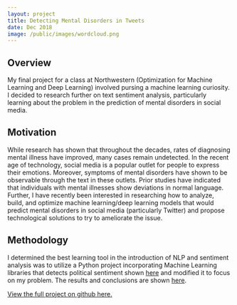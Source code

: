```yaml
---
layout: project
title: Detecting Mental Disorders in Tweets
date: Dec 2018
image: /public/images/wordcloud.png
---
```


## Overview

My final project for a class at Northwestern (Optimization for Machine Learning and Deep Learning) involved pursing a machine learning curiosity.  I decided to research further on text sentiment analysis, particularly learning about the problem in the prediction of mental disorders in social media. 

## Motivation
While research has shown that throughout the decades, rates of diagnosing mental illness have improved, many cases remain undetected.  In the recent age of technology, social media is a popular outlet for people to express their emotions. Moreover, symptoms of mental disorders have shown to be observable through the text in these outlets. Prior studies have indicated that individuals with mental illnesses show deviations in normal language.   Further, I have recently been interested in researching how to analyze, build, and optimize  machine learning/deep learning models that would predict mental disorders in social media (particularly Twitter) and propose technological solutions to try to ameliorate the issue.

## Methodology
I determined the best learning tool in the introduction of NLP and sentiment analysis was to utilize a Python project incorporating Machine Learning libraries that detects political sentiment shown [here](https://github.com/RonKG/Machine-Learning-Projects-2/tree/master/3.%20NLP_twitter_sentiment_analysis) and modified it to focus on my problem. The results and conclusions are shown [here](https://github.com/vnoelifant/twitter_detect_depression/blob/master/Twitter_Mental_Disorder_Detection.ipynb).

[View the full project on github here.](https://github.com/vnoelifant/twitter_detect_depression)
